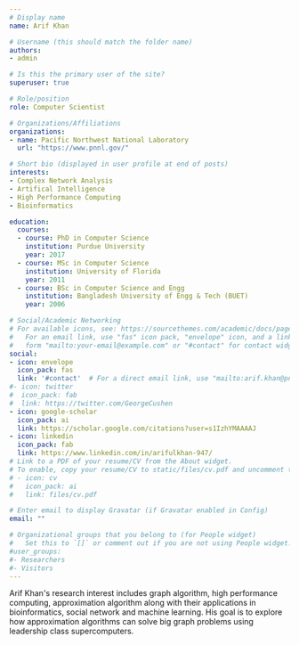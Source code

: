 ```yaml
---
# Display name
name: Arif Khan

# Username (this should match the folder name)
authors:
- admin

# Is this the primary user of the site?
superuser: true

# Role/position
role: Computer Scientist

# Organizations/Affiliations
organizations:
- name: Pacific Northwest National Laboratory
  url: "https://www.pnnl.gov/"

# Short bio (displayed in user profile at end of posts)
interests:
- Complex Network Analysis
- Artifical Intelligence
- High Performance Computing
- Bioinformatics

education:
  courses:
  - course: PhD in Computer Science
    institution: Purdue University
    year: 2017
  - course: MSc in Computer Science
    institution: University of Florida
    year: 2011
  - course: BSc in Computer Science and Engg
    institution: Bangladesh University of Engg & Tech (BUET)
    year: 2006

# Social/Academic Networking
# For available icons, see: https://sourcethemes.com/academic/docs/page-builder/#icons
#   For an email link, use "fas" icon pack, "envelope" icon, and a link in the
#   form "mailto:your-email@example.com" or "#contact" for contact widget.
social:
- icon: envelope
  icon_pack: fas
  link: '#contact'  # For a direct email link, use "mailto:arif.khan@pnnl.gov".
#- icon: twitter
#  icon_pack: fab
#  link: https://twitter.com/GeorgeCushen
- icon: google-scholar
  icon_pack: ai
  link: https://scholar.google.com/citations?user=s1IzhYMAAAAJ
- icon: linkedin
  icon_pack: fab
  link: https://www.linkedin.com/in/arifulkhan-947/
# Link to a PDF of your resume/CV from the About widget.
# To enable, copy your resume/CV to static/files/cv.pdf and uncomment the lines below.
# - icon: cv
#   icon_pack: ai
#   link: files/cv.pdf

# Enter email to display Gravatar (if Gravatar enabled in Config)
email: ""

# Organizational groups that you belong to (for People widget)
#   Set this to `[]` or comment out if you are not using People widget.
#user_groups:
#- Researchers
#- Visitors
---
```


Arif Khan's research interest includes graph algorithm, high performance computing, approximation algorithm along with their applications in bioinformatics, social network and machine learning. His goal is to explore how approximation algorithms can solve big graph problems using leadership class supercomputers.
